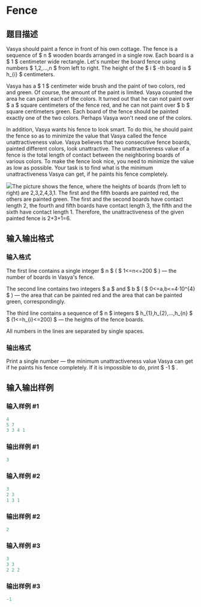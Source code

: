 # Fence

## 题目描述

Vasya should paint a fence in front of his own cottage. The fence is a sequence of $ n $ wooden boards arranged in a single row. Each board is a $ 1 $ centimeter wide rectangle. Let's number the board fence using numbers $ 1,2,...,n $ from left to right. The height of the $ i $ -th board is $ h_{i} $ centimeters.

Vasya has a $ 1 $ centimeter wide brush and the paint of two colors, red and green. Of course, the amount of the paint is limited. Vasya counted the area he can paint each of the colors. It turned out that he can not paint over $ a $ square centimeters of the fence red, and he can not paint over $ b $ square centimeters green. Each board of the fence should be painted exactly one of the two colors. Perhaps Vasya won't need one of the colors.

In addition, Vasya wants his fence to look smart. To do this, he should paint the fence so as to minimize the value that Vasya called the fence unattractiveness value. Vasya believes that two consecutive fence boards, painted different colors, look unattractive. The unattractiveness value of a fence is the total length of contact between the neighboring boards of various colors. To make the fence look nice, you need to minimize the value as low as possible. Your task is to find what is the minimum unattractiveness Vasya can get, if he paints his fence completely.

![](https://cdn.luogu.com.cn/upload/vjudge_pic/CF234F/a14b673dce5ebb55793e288f9c6ca9cf6b548bb3.png)The picture shows the fence, where the heights of boards (from left to right) are 2,3,2,4,3,1. The first and the fifth boards are painted red, the others are painted green. The first and the second boards have contact length 2, the fourth and fifth boards have contact length 3, the fifth and the sixth have contact length 1. Therefore, the unattractiveness of the given painted fence is 2+3+1=6.

## 输入输出格式

### 输入格式

The first line contains a single integer $ n $ ( $ 1<=n<=200 $ ) — the number of boards in Vasya's fence.

The second line contains two integers $ a $ and $ b $ ( $ 0<=a,b<=4·10^{4} $ ) — the area that can be painted red and the area that can be painted green, correspondingly.

The third line contains a sequence of $ n $ integers $ h_{1},h_{2},...,h_{n} $ $ (1<=h_{i}<=200) $ — the heights of the fence boards.

All numbers in the lines are separated by single spaces.

### 输出格式

Print a single number — the minimum unattractiveness value Vasya can get if he paints his fence completely. If it is impossible to do, print $ -1 $ .

## 输入输出样例

### 输入样例 #1

```cpp
4
5 7
3 3 4 1

```
### 输出样例 #1

```cpp
3

```
### 输入样例 #2

```cpp
3
2 3
1 3 1

```
### 输出样例 #2

```cpp
2

```
### 输入样例 #3

```cpp
3
3 3
2 2 2

```
### 输出样例 #3

```cpp
-1

```
